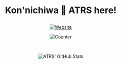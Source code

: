<h1><p align="center">
    Kon'nichiwa 👋 ATRS here!
</p></h1>

<!-- <p align="center">
    Hi, I'm ATRS. Umm, in short I love music a lot, an aviation ethusiast and intermidiate but unprofessional coder.
</p> -->

<a href="https://atrs7391.github.io/" target="_blank">
    <p align="center">
        <img src="https://img.shields.io/badge/my_portfolio-000?style=for-the-badge&logo=ko-fi&logoColor=white" alt="Website">        
    </p>
</a>

<p align="center">
    <img src="https://enh2ydya0cf6i98.m.pipedream.net/" alt="Counter">
</p>

<br>


<p align="center">
    <img src="https://github-readme-stats.vercel.app/api?username=ATRS7391" alt="ATRS' GitHub Stats">
</p>


<!-- ### Skills
![Python](https://img.shields.io/badge/Python-3776AB?style=for-the-badge&logo=python&logoColor=white)
![Java](https://img.shields.io/badge/Java-ED8B00?style=for-the-badge&logo=java&logoColor=white)
![Kotlin](https://img.shields.io/badge/Kotlin-0095D5?&style=for-the-badge&logo=kotlin&logoColor=white)
![HTML5](https://img.shields.io/badge/HTML5-E34F26?style=for-the-badge&logo=html5&logoColor=white)
![CSS3](https://img.shields.io/badge/CSS3-1572B6?style=for-the-badge&logo=css3&logoColor=white)
![JavaScript](https://img.shields.io/badge/JavaScript-323330?style=for-the-badge&logo=javascript&logoColor=F7DF1E)
![PHP](https://img.shields.io/badge/PHP-777BB4?style=for-the-badge&logo=php&logoColor=white)
![C++](https://img.shields.io/badge/C%2B%2B-00599C?style=for-the-badge&logo=c%2B%2B&logoColor=white)
![C#](https://img.shields.io/badge/C%23-239120?style=for-the-badge&logo=c-sharp&logoColor=white)
![C](https://img.shields.io/badge/C-00599C?style=for-the-badge&logo=c&logoColor=white) -->
